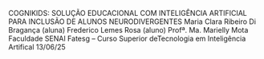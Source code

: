 COGNIKIDS: SOLUÇÃO EDUCACIONAL COM INTELIGÊNCIA ARTIFICIAL PARA INCLUSÃO DE ALUNOS NEURODIVERGENTES
Maria Clara Ribeiro Di Bragança (aluna) 
Frederico Lemes Rosa (aluno)
Profª. Ma. Marielly Mota 
Faculdade SENAI Fatesg – Curso Superior deTecnologia em Inteligência Artifical 13/06/25
